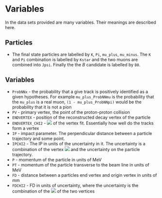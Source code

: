 Variables
=========

In the data sets provided are many variables. Their meanings are described here.

Particles
---------

* The final state particles are labelled by `K`, `Pi`, `mu_plus`, `mu_minus`. The `K` and `Pi` combination is labelled by `Kstar` and the two muons are combined into `Jpsi`. Finally the the *B* candidate is labelled by `B0`.

Variables
---------

* `ProbNNx` - the probability that a give track is positively identified as a given hypotheses. For example `mu_plus_ProbNNmu` is the probability that the `mu_plus` is a real muon, `(1 - mu_plus_ProbNNpi)` would be the probability that it is not a pion
* `PV` - primary vertex, the point of the proton-proton collision
* `ENDVERTEX` - position of the reconstructed decay vertex of the particle
* `ENDVERTEX_CHI2` - <img src="https://latex.codecogs.com/gif.latex?\chi_{2}" /> of the vertex fit. Essentially how well do the tracks form a vertex
* `IP` - impact parameter. The perpendicular distance between a particle trajectory and some point.
* `IPCHI2` - The IP in units of the uncertainty in it. The uncertainty is a combination of the vertex <img src="https://latex.codecogs.com/gif.latex?\chi_{2}" /> and the uncertainty on the particle trajectory.
* `P` - momentum of the particle in units of MeV
* `PT` - momentum of the particle transverse to the beam line in units of MeV
* `FD` - distance between a particles end vertex and origin vertex in units of mm
* `FDCHI2` - FD in units of uncertainty, where the uncertainty is the combination of the <img src="https://latex.codecogs.com/gif.latex?\chi_{2}" /> of the two vertices
